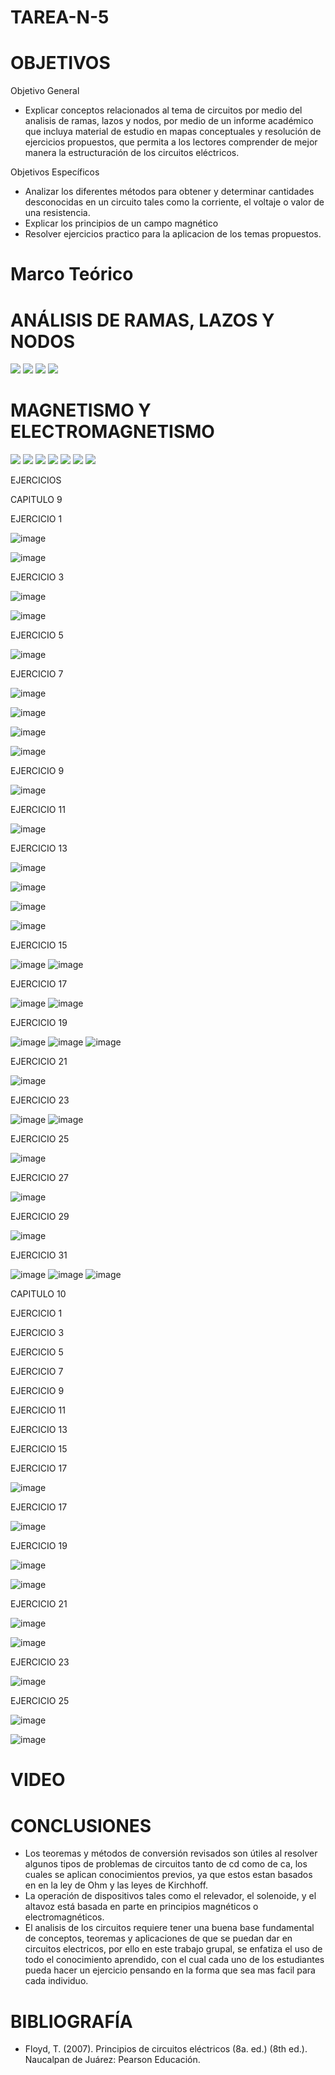 # TAREA-N-5

# OBJETIVOS

Objetivo General

- Explicar conceptos relacionados al tema de circuitos por medio del analisis de ramas, lazos y nodos, por medio de un informe académico que incluya material de estudio en mapas conceptuales y resolución de ejercicios propuestos, que permita a los lectores comprender de mejor manera la estructuración de los circuitos eléctricos.

Objetivos Específicos
- Analizar los diferentes métodos para obtener y determinar cantidades desconocidas en un circuito tales como la corriente, el voltaje o valor de una resistencia.
- Explicar los principios de un campo magnético
- Resolver ejercicios practico para la aplicacion de los temas propuestos.

# Marco Teórico
# ANÁLISIS DE RAMAS, LAZOS Y NODOS

![](https://github.com/BENLLAMIN69/TAREA-N-5/blob/main/IMA/M%C3%A9todo%20de%20las%20corrientes%20de%20Malla.png)
![](https://github.com/BENLLAMIN69/TAREA-N-5/blob/main/IMA/png.png)
![](https://github.com/BENLLAMIN69/TAREA-N-5/blob/main/IMA/png%20(1).png)
![](https://github.com/BENLLAMIN69/TAREA-N-5/blob/main/IMA/png%20(3).png)

# MAGNETISMO Y ELECTROMAGNETISMO

![](https://github.com/BENLLAMIN69/TAREA-N-5/blob/main/IMA/png%20(4).png)
![](https://github.com/BENLLAMIN69/TAREA-N-5/blob/main/IMA/png%20(5).png)
![](https://github.com/BENLLAMIN69/TAREA-N-5/blob/main/IMA/png%20(6).png)
![](https://github.com/BENLLAMIN69/TAREA-N-5/blob/main/IMA/png%20(8).png)
![](https://github.com/BENLLAMIN69/TAREA-N-5/blob/main/IMA/png%20(9).png)
![](https://github.com/BENLLAMIN69/TAREA-N-5/blob/main/IMA/png%20(10).png)
![](https://github.com/BENLLAMIN69/TAREA-N-5/blob/main/IMA/png%20(12).png)

EJERCICIOS 
 
CAPITULO 9

EJERCICIO 1

![image](https://user-images.githubusercontent.com/93900233/149240979-e8cca77c-9a77-4cff-ab63-6bd467bfc822.png)

![image](https://user-images.githubusercontent.com/93900233/149241001-3bffab0a-84f4-4479-bbb3-7b20218b6a18.png)

EJERCICIO 3

![image](https://user-images.githubusercontent.com/93900233/149241093-03acd416-c555-4b6c-8ee0-33cbcd6a8b30.png)

![image](https://user-images.githubusercontent.com/93900233/149241128-43f0d6e5-8d8b-4207-85ae-232078eb4e39.png)

EJERCICIO 5

![image](https://user-images.githubusercontent.com/93900233/149241189-9df048b5-1893-490a-81c5-6c493aa87495.png)

EJERCICIO 7

![image](https://user-images.githubusercontent.com/93900233/149241265-8f45c6a0-68d4-4ee7-834a-cbb8499ee432.png)

![image](https://user-images.githubusercontent.com/93900233/149241290-a4cf2333-4e55-4521-9708-9c8500bd2ae9.png)

![image](https://user-images.githubusercontent.com/93900233/149241325-b877cfc4-cdf6-46c5-8942-8f6de815c64f.png)

![image](https://user-images.githubusercontent.com/93900233/149241356-5eef5a73-953c-4f49-9527-6d2205f75ce4.png)

EJERCICIO 9

![image](https://user-images.githubusercontent.com/93900233/149241439-ea242085-45ab-4a7d-a198-26caa485dbb9.png)

EJERCICIO 11

![image](https://user-images.githubusercontent.com/93900233/149241526-b97612ea-8690-4372-a8df-738bc968cbaf.png)

EJERCICIO 13

![image](https://user-images.githubusercontent.com/93900233/149241604-5323cbd4-6d98-4ed8-8ff6-a89721c297d1.png)

![image](https://user-images.githubusercontent.com/93900233/149241639-9f80aa5a-b7ae-4847-813a-1bb470fbb5e1.png)

![image](https://user-images.githubusercontent.com/93900233/149241742-55489d2c-9143-499b-aeb3-2e1d42b93c0d.png)

![image](https://user-images.githubusercontent.com/93900233/149241766-390d40c4-5e36-4a8d-94f9-6d97d15ceda4.png)

EJERCICIO 15

![image](https://user-images.githubusercontent.com/93899422/149274676-cd716933-616a-4750-a009-33986c16f96c.png)
![image](https://user-images.githubusercontent.com/93899422/149274703-ffeddf81-7aaa-4059-adb6-c907f85a563f.png)

EJERCICIO 17

![image](https://user-images.githubusercontent.com/93899422/149274745-0c9d7981-a1dd-495b-910f-482e94818f96.png)
![image](https://user-images.githubusercontent.com/93899422/149274762-41db60d7-4081-4c1c-8d5f-8739a0e7aadf.png)

EJERCICIO 19

![image](https://user-images.githubusercontent.com/93899422/149274800-e1d77987-45e4-4b4b-948a-ba024bb42542.png)
![image](https://user-images.githubusercontent.com/93899422/149274990-63418b57-770b-43e7-a0c9-176416cb8351.png)
![image](https://user-images.githubusercontent.com/93899422/149275013-74823194-01e8-420f-b86d-ac8c4661ebf7.png)

EJERCICIO 21

![image](https://user-images.githubusercontent.com/93899422/149275078-edb8f23e-404e-4820-839f-07bf666aeb00.png)

EJERCICIO 23

![image](https://user-images.githubusercontent.com/93899422/149275141-94b7248b-d319-4da6-8b55-1f4caf6223ff.png)
![image](https://user-images.githubusercontent.com/93899422/149275221-87712ac6-8e7e-4279-822e-7d3224eea6a1.png)

EJERCICIO 25

![image](https://user-images.githubusercontent.com/93899422/149275260-0fb1277e-67d6-440c-bfac-444c1cf6351f.png)

EJERCICIO 27

![image](https://user-images.githubusercontent.com/93899422/149275325-3018530b-5ddd-4ecf-8993-584b1aba4691.png)

EJERCICIO 29

![image](https://user-images.githubusercontent.com/93899422/149275391-178a7a29-cbb4-48ff-8b20-3fb6030c4a9d.png)

EJERCICIO 31

![image](https://user-images.githubusercontent.com/93899422/149275694-334b067a-a701-436a-82c4-7eef45b0f2ae.png)
![image](https://user-images.githubusercontent.com/93899422/149275665-fb972553-7b01-4c4e-939f-3ec58e7771dd.png)
![image](https://user-images.githubusercontent.com/93899422/149275759-f2795f1d-c5cf-47c8-98cd-f1299fdb4e87.png)

CAPITULO 10

EJERCICIO 1


EJERCICIO 3

EJERCICIO 5

EJERCICIO 7

EJERCICIO 9

EJERCICIO 11

EJERCICIO 13

EJERCICIO 15

EJERCICIO 17

![image](https://user-images.githubusercontent.com/93900233/149241988-f1765690-f66d-466e-87b8-adefecf93fa8.png)

EJERCICIO 17

![image](https://user-images.githubusercontent.com/93900233/149242069-b8079281-c3a1-46a4-8703-f03678bc23f7.png)

EJERCICIO 19

![image](https://user-images.githubusercontent.com/93900233/149242126-c5200a95-cd50-4eb6-8ce0-923b82db787d.png)

![image](https://user-images.githubusercontent.com/93900233/149242154-5dccc0ce-b1fc-4ae6-8c69-f813b69015fa.png)

EJERCICIO 21

![image](https://user-images.githubusercontent.com/93900233/149242194-93c355d5-cb89-4632-b9a8-0abb211a8f3f.png)

![image](https://user-images.githubusercontent.com/93900233/149242224-9908d3b5-c833-419b-a07b-fb2ab44d21fb.png)

EJERCICIO 23

![image](https://user-images.githubusercontent.com/93900233/149242278-697c5962-71dc-43d9-b488-74a3063a01d6.png)

EJERCICIO 25

![image](https://user-images.githubusercontent.com/93900233/149242322-d82e99a7-60b5-449d-a64a-b2dc19d2b76d.png)

![image](https://user-images.githubusercontent.com/93900233/149242349-295b8dc8-e729-474b-82ed-c1e5cfed1c5f.png)

# VIDEO

# CONCLUSIONES
- Los teoremas y métodos de conversión revisados son útiles al resolver algunos tipos de problemas de circuitos tanto de cd como de ca, los cuales se aplican conocimientos previos, ya que estos estan basados en en la ley de Ohm y las leyes de Kirchhoff.
- La operación de dispositivos tales como el relevador, el solenoide, y el altavoz está basada en parte en principios magnéticos o electromagnéticos.
- El analisis de los circuitos requiere tener una buena base fundamental de conceptos, teoremas y aplicaciones de que se puedan dar en circuitos electricos, por ello en este trabajo grupal, se enfatiza el uso de todo el conocimiento aprendido, con el cual cada uno de los estudiantes pueda hacer un ejercicio pensando en la forma que sea mas facil para cada individuo. 

# BIBLIOGRAFÍA
- Floyd, T. (2007). Principios de circuitos eléctricos (8a. ed.) (8th ed.). Naucalpan de Juárez: Pearson Educación.










